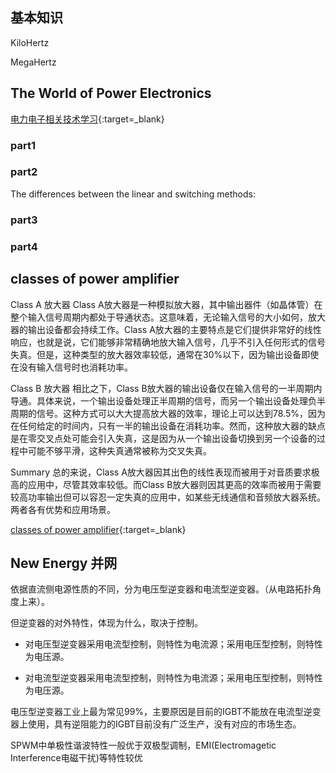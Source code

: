 ## 基本知识

KiloHertz

MegaHertz

## The World of Power Electronics
[电力电子相关技术学习](https://www.tdk.com/en/tech-mag/){:target=_blank}
### part1

### part2
The differences between the linear and switching methods:

### part3
### part4




## classes of power amplifier

Class A 放大器
Class A放大器是一种模拟放大器，其中输出器件（如晶体管）在整个输入信号周期内都处于导通状态。这意味着，无论输入信号的大小如何，放大器的输出设备都会持续工作。Class A放大器的主要特点是它们提供非常好的线性响应，也就是说，它们能够非常精确地放大输入信号，几乎不引入任何形式的信号失真。但是，这种类型的放大器效率较低，通常在30%以下，因为输出设备即使在没有输入信号时也消耗功率。

Class B 放大器
相比之下，Class B放大器的输出设备仅在输入信号的一半周期内导通。具体来说，一个输出设备处理正半周期的信号，而另一个输出设备处理负半周期的信号。这种方式可以大大提高放大器的效率，理论上可以达到78.5%，因为在任何给定的时间内，只有一半的输出设备在消耗功率。然而，这种放大器的缺点是在零交叉点处可能会引入失真，这是因为从一个输出设备切换到另一个设备的过程中可能不够平滑，这种失真通常被称为交叉失真。

Summary
总的来说，Class A放大器因其出色的线性表现而被用于对音质要求极高的应用中，尽管其效率较低。而Class B放大器则因其更高的效率而被用于需要较高功率输出但可以容忍一定失真的应用中，如某些无线通信和音频放大器系统。两者各有优势和应用场景。

[classes of power amplifier](https://circuitdigest.com/tutorial/classes-of-power-amplifier-explained){:target=_blank}

## New Energy 并网

依据直流侧电源性质的不同，分为电压型逆变器和电流型逆变器。（从电路拓扑角度上来）。

但逆变器的对外特性，体现为什么，取决于控制。

- 对电压型逆变器采用电流型控制，则特性为电流源；采用电压型控制，则特性为电压源。

- 对电流型逆变器采用电流型控制，则特性为电流源；采用电压型控制，则特性为电压源。

电压型逆变器工业上最为常见99%，主要原因是目前的IGBT不能放在电流型逆变器上使用，具有逆阻能力的IGBT目前没有广泛生产，没有对应的市场生态。

SPWM中单极性谐波特性一般优于双极型调制，EMI(Electromagetic Interference电磁干扰)等特性较优

